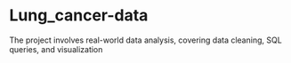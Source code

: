 # Lung_cancer-data
The project involves real-world data analysis, covering data cleaning, SQL queries, and visualization
